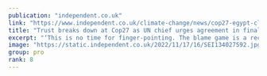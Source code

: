 ```yaml
---
publication: "independent.co.uk"
link: "https://www.independent.co.uk/climate-change/news/cop27-egypt-climate-sharm-el-sheikh-b2227355.html"
title: "Trust breaks down at Cop27 as UN chief urges agreement in final 24 hours"
excerpt: "‘This is no time for finger-pointing. The blame game is a recipe for mutually assured destruction,’ UN secretary-general Antonio Guterres warns "
image: "https://static.independent.co.uk/2022/11/17/16/SEI134027592.jpg?quality=75&width=1200&auto=webp"
group: pro
rank: 8
---
```

